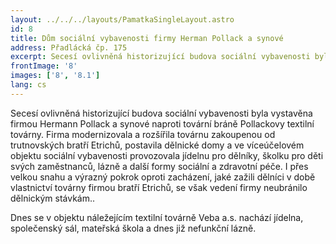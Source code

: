```yaml
---
layout: ../../../layouts/PamatkaSingleLayout.astro
id: 8
title: Dům sociální vybavenosti firmy Herman Pollack a synové
address: Přadlácká čp. 175
excerpt: Secesí ovlivněná historizující budova sociální vybavenosti byla vystavěna firmou Hermann Pollack a synové naproti tovární bráně Pollackovy textilní továrny. Firma modernizovala a rozšířila továrnu zakoupenou od trutnovských bratří Etrichů, postavila dělnické domy a ve víceúčelovém objektu sociální vybavenosti provozovala jídelnu pro dělníky, školku pro děti svých zaměstnanců, lázně a další formy sociální a zdravotní péče.
frontImage: '8'
images: ['8', '8.1']
lang: cs
---
```

Secesí ovlivněná historizující budova sociální vybavenosti byla vystavěna firmou Hermann Pollack a synové naproti tovární bráně Pollackovy textilní továrny. Firma modernizovala a rozšířila továrnu zakoupenou od trutnovských bratří Etrichů, postavila dělnické domy a ve víceúčelovém objektu sociální vybavenosti provozovala jídelnu pro dělníky, školku pro děti svých zaměstnanců, lázně a další formy sociální a zdravotní péče. I přes velkou snahu a výrazný pokrok oproti zacházení, jaké zažili dělníci v době vlastnictví továrny firmou bratří Etrichů, se však vedení firmy neubránilo dělnickým stávkám..

Dnes se v objektu náležejícím textilní továrně Veba a.s. nachází  jídelna, společenský sál, mateřská škola a dnes již nefunkční lázně.


